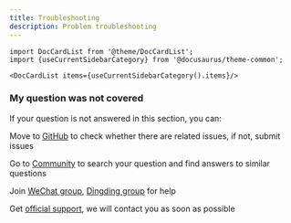 ```yaml
---
title: Troubleshooting
description: Problem troubleshooting
---
```


```mdx-code-block
import DocCardList from '@theme/DocCardList';
import {useCurrentSidebarCategory} from '@docusaurus/theme-common';

<DocCardList items={useCurrentSidebarCategory().items}/>
```

### My question was not covered

If your question is not answered in this section, you can:

Move to [GitHub](https://github.com/goodrain/rainbond/issues) to check whether there are related issues, if not, submit issues

Go to [Community](https://t.goodrain.com/) to search your question and find answers to similar questions

Join [WeChat group](/community/support#微信集), [Dingding group](/community/support#dingdinggroup) for help

Get [official support](https://p5yh4rek1e.feishu.cn/share/base/shrcn4dG9z5zvbZZWd1MFf6ILBg/), we will contact you as soon as possible
